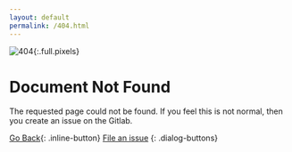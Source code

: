 ```yaml
---
layout: default
permalink: /404.html
---
```


![404]({{site.baseurl}}/assets/404.png){:.full.pixels}

# Document Not Found

The requested page could not be found. If you feel this is not normal, then you create an issue on the Gitlab.

[Go Back](<javascript:window.history.go(-1);>){: .inline-button} [File an issue]({{site.issuesurl}})
{: .dialog-buttons}
